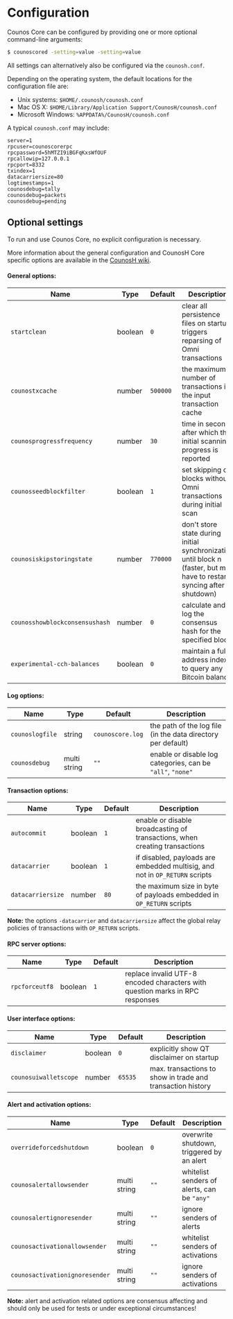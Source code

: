 Configuration
=============

Counos Core can be configured by providing one or more optional command-line arguments:
```bash
$ counoscored -setting=value -setting=value
```

All settings can alternatively also be configured via the `counosh.conf`.

Depending on the operating system, the default locations for the configuration file are:

- Unix systems: `$HOME/.counosh/counosh.conf`
- Mac OS X: `$HOME/Library/Application Support/CounosH/counosh.conf`
- Microsoft Windows: `%APPDATA%/CounosH/counosh.conf`

A typical `counosh.conf` may include:
```
server=1
rpcuser=counoscorerpc
rpcpassword=5hMTZI9iBGFqKxsWfOUF
rpcallowip=127.0.0.1
rpcport=8332
txindex=1
datacarriersize=80
logtimestamps=1
counosdebug=tally
counosdebug=packets
counosdebug=pending
```

## Optional settings

To run and use Counos Core, no explicit configuration is necessary.

More information about the general configuration and CounosH Core specific options are available in the [CounosH wiki](https://en.counosh.it/wiki/Running_CounosH).

#### General options:

| Name                         | Type         | Default        | Description                                                                     |
|------------------------------|--------------|----------------|---------------------------------------------------------------------------------|
| `startclean`                 | boolean      | `0`            | clear all persistence files on startup; triggers reparsing of Omni transactions |
| `counostxcache`                | number       | `500000`       | the maximum number of transactions in the input transaction cache               |
| `counosprogressfrequency`      | number       | `30`           | time in seconds after which the initial scanning progress is reported           |
| `counosseedblockfilter`        | boolean      | `1`            | set skipping of blocks without Omni transactions during initial scan            |
| `counosiskipstoringstate`       | number       | `770000`       | don't store state during initial synchronization until block n (faster, but may have to restart syncing after a shutdown) |
| `counosshowblockconsensushash` | number       | `0`            | calculate and log the consensus hash for the specified block                    |
| `experimental-cch-balances`  | boolean      | `0`            | maintain a full address index to query any Bitcoin balance                      |

#### Log options:

| Name                         | Type         | Default        | Description                                                                     |
|------------------------------|--------------|----------------|---------------------------------------------------------------------------------|
| `counoslogfile`                | string       | `counoscore.log` | the path of the log file (in the data directory per default)                    |
| `counosdebug`                  | multi string | `""`           | enable or disable log categories, can be `"all"`, `"none"`                      |

#### Transaction options:

| Name                         | Type         | Default        | Description                                                                     |
|------------------------------|--------------|----------------|---------------------------------------------------------------------------------|
| `autocommit`                 | boolean      | `1`            | enable or disable broadcasting of transactions, when creating transactions      |
| `datacarrier`                | boolean      | `1`            | if disabled, payloads are embedded multisig, and not in `OP_RETURN` scripts     |
| `datacarriersize`            | number       | `80`           | the maximum size in byte of payloads embedded in `OP_RETURN` scripts            |

**Note:** the options `-datacarrier` and `datacarriersize` affect the global relay policies of transactions with `OP_RETURN` scripts.

#### RPC server options:

| Name                         | Type         | Default        | Description                                                                     |
|------------------------------|--------------|----------------|---------------------------------------------------------------------------------|
| `rpcforceutf8`               | boolean      | `1`            | replace invalid UTF-8 encoded characters with question marks in RPC responses   |

#### User interface options:

| Name                         | Type         | Default        | Description                                                                     |
|------------------------------|--------------|----------------|---------------------------------------------------------------------------------|
| `disclaimer`                 | boolean      | `0`            | explicitly show QT disclaimer on startup                                        |
| `counosuiwalletscope`          | number       | `65535`        | max. transactions to show in trade and transaction history                      |

#### Alert and activation options:

| Name                         | Type         | Default        | Description                                                                     |
|------------------------------|--------------|----------------|---------------------------------------------------------------------------------|
| `overrideforcedshutdown`     | boolean      | `0`            | overwrite shutdown, triggered by an alert                                       |
| `counosalertallowsender`       | multi string | `""`           | whitelist senders of alerts, can be `"any"`                                     |
| `counosalertignoresender`      | multi string | `""`           | ignore senders of alerts                                                        |
| `counosactivationallowsender`  | multi string | `""`           | whitelist senders of activations                                                |
| `counosactivationignoresender` | multi string | `""`           | ignore senders of activations                                                   |

**Note:** alert and activation related options are consensus affecting and should only be used for tests or under exceptional circumstances!
